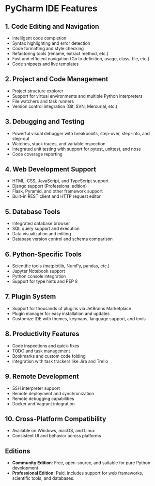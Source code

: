 # PyCharm IDE Features

## 1. Code Editing and Navigation

- Intelligent code completion
- Syntax highlighting and error detection
- Code formatting and style checking
- Refactoring tools (rename, extract method, etc.)
- Fast and efficient navigation (Go to definition, usage, class, file, etc.)
- Code snippets and live templates

## 2. Project and Code Management

- Project structure explorer
- Support for virtual environments and multiple Python interpreters
- File watchers and task runners
- Version control integration (Git, SVN, Mercurial, etc.)

## 3. Debugging and Testing

- Powerful visual debugger with breakpoints, step-over, step-into, and step-out
- Watches, stack traces, and variable inspection
- Integrated unit testing with support for pytest, unittest, and nose
- Code coverage reporting

## 4. Web Development Support

- HTML, CSS, JavaScript, and TypeScript support
- Django support (Professional edition)
- Flask, Pyramid, and other framework support
- Built-in REST client and HTTP request editor

## 5. Database Tools

- Integrated database browser
- SQL query support and execution
- Data visualization and editing
- Database version control and schema comparison

## 6. Python-Specific Tools

- Scientific tools (matplotlib, NumPy, pandas, etc.)
- Jupyter Notebook support
- Python console integration
- Support for type hints and PEP 8

## 7. Plugin System

- Support for thousands of plugins via JetBrains Marketplace
- Plugin manager for easy installation and updates
- Customize IDE with themes, keymaps, language support, and tools

## 8. Productivity Features

- Code inspections and quick-fixes
- TODO and task management
- Bookmarks and custom code folding
- Integration with task trackers like Jira and Trello

## 9. Remote Development

- SSH interpreter support
- Remote deployment and synchronization
- Remote debugging capabilities
- Docker and Vagrant integration

## 10. Cross-Platform Compatibility

- Available on Windows, macOS, and Linux
- Consistent UI and behavior across platforms

## Editions

- **Community Edition**: Free, open-source, and suitable for pure Python development.
- **Professional Edition**: Paid, includes support for web frameworks, scientific tools, and databases.


